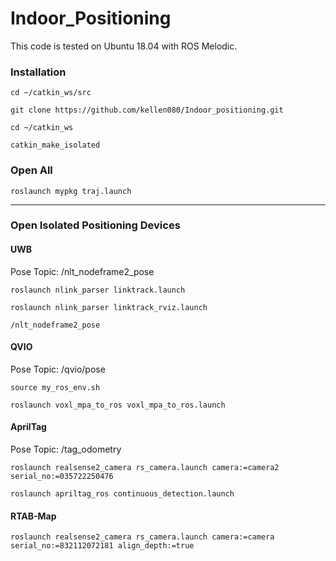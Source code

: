 # Indoor_Positioning

This code is tested on Ubuntu 18.04 with ROS Melodic.

### Installation

    cd ~/catkin_ws/src
    
    git clone https://github.com/kellen080/Indoor_positioning.git
    
    cd ~/catkin_ws
    
    catkin_make_isolated

### Open All 

    roslaunch mypkg traj.launch

---

### Open Isolated Positioning Devices

#### UWB

Pose Topic: /nlt_nodeframe2_pose

    roslaunch nlink_parser linktrack.launch
    
    roslaunch nlink_parser linktrack_rviz.launch
    
    /nlt_nodeframe2_pose


#### QVIO

Pose Topic: /qvio/pose

    source my_ros_env.sh
    
    roslaunch voxl_mpa_to_ros voxl_mpa_to_ros.launch

#### AprilTag
    
Pose Topic: /tag_odometry
    
    roslaunch realsense2_camera rs_camera.launch camera:=camera2 serial_no:=035722250476
    
    roslaunch apriltag_ros continuous_detection.launch
    

#### RTAB-Map

    roslaunch realsense2_camera rs_camera.launch camera:=camera serial_no:=832112072181 align_depth:=true
